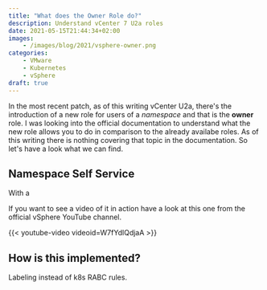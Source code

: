 ```yaml
---
title: "What does the Owner Role do?"
description: Understand vCenter 7 U2a roles 
date: 2021-05-15T21:44:34+02:00
images: 
    - /images/blog/2021/vsphere-owner.png
categories:
    - VMware
    - Kubernetes
    - vSphere
draft: true
---
```


In the most recent patch, as of this writing vCenter U2a, there's the introduction of a new role for users of a _namespace_ and that is the **owner** role. I was looking into the official documentation to understand what the new role allows you to do in comparison to the already availabe roles. As of this writing there is nothing covering that topic in the documentation. So let's have a look what we can find. 

## Namespace Self Service

With a 

If you want to see a video of it in action have a look at this one from the official vSphere YouTube channel.

{{< youtube-video videoid=W7fYdlQdjaA >}}

## How is this implemented?

Labeling instead of k8s RABC rules. 